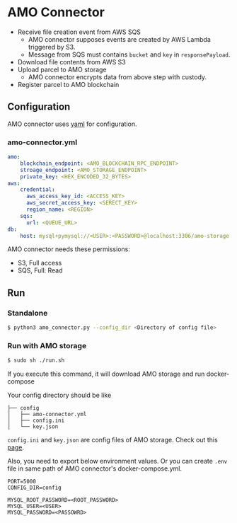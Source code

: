 # AMO Connector

- Receive file creation event from AWS SQS
    - AMO connector supposes events are created by AWS Lambda triggered by S3.
    - Message from SQS must contains `bucket` and `key` in `responsePayload`.
- Download file contents from AWS S3
- Upload parcel to AMO storage
    - AMO connector encrypts data from above step with custody.
- Register parcel to AMO blockchain

## Configuration

AMO connector uses [yaml](https://github.com/yaml/pyyaml) for configuration.

### amo-connector.yml

```yaml
amo:
    blockchain_endpoint: <AMO_BLOCKCHAIN_RPC_ENDPOINT>
    stroage_endpoint: <AMO_STORAGE_ENDPOINT>
    private_key: <HEX_ENCODED_32_BYTES>
aws:
    credential:
      aws_access_key_id: <ACCESS_KEY>
      aws_secret_access_key: <SERECT_KEY>
      region_name: <REGION>
    sqs:
      url: <QUEUE_URL>
db:
    host: mysql+pymysql://<USER>:<PASSWORD>@localhost:3306/amo-storage
```

AMO connector needs these permissions:
- S3, Full access
- SQS, Full: Read

## Run

### Standalone

```bash
$ python3 amo_connector.py --config_dir <Directory of config file>
```

### Run with AMO storage

```bash
$ sudo sh ./run.sh
``` 

If you execute this command, it will download AMO storage and run docker-compose

Your config directory should be like

```
├── config
│   ├── amo-connector.yml
│   ├── config.ini
│   └── key.json
```

`config.ini` and `key.json` are config files of AMO storage.
Check out this [page](https://github.com/amolabs/amo-storage/blob/master/README.md#configurations).

Also, you need to export below environment values. Or you can create `.env` file in
same path of AMO connector's docker-compose.yml.

```
PORT=5000
CONFIG_DIR=config

MYSQL_ROOT_PASSWORD=<ROOT_PASSWORD>
MYSQL_USER=<USER>
MYSQL_PASSWORD=<PASSOWRD>
```

